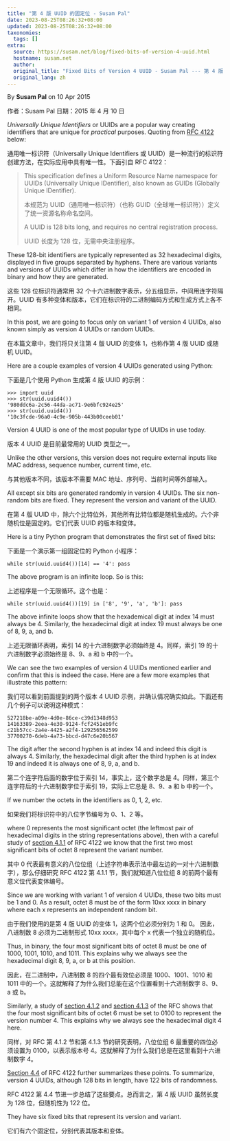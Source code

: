 ```yaml
---
title: "第 4 版 UUID 的固定位 - Susam Pal"
date: 2023-08-25T08:26:32+08:00
updated: 2023-08-25T08:26:32+08:00
taxonomies:
  tags: []
extra:
  source: https://susam.net/blog/fixed-bits-of-version-4-uuid.html
  hostname: susam.net
  author: 
  original_title: "Fixed Bits of Version 4 UUID - Susam Pal --- 第 4 版 UUID 的固定位"
  original_lang: zh
---
```


By **Susam Pal** on 10 Apr 2015  

作者：Susam Pal 日期：2015 年 4 月 10 日

_Universally Unique Identifiers_ or UUIDs are a popular way creating identifiers that are unique for _practical_ purposes. Quoting from [RFC 4122](https://www.rfc-editor.org/rfc/rfc4122) below:  

通用唯一标识符（Universally Unique Identifiers 或 UUID）是一种流行的标识符创建方法，在实际应用中具有唯一性。下面引自 RFC 4122：

> This specification defines a Uniform Resource Name namespace for UUIDs (Universally Unique IDentifier), also known as GUIDs (Globally Unique IDentifier).  
> 
> 本规范为 UUID（通用唯一标识符）（也称 GUID（全球唯一标识符））定义了统一资源名称命名空间。  
> 
> A UUID is 128 bits long, and requires no central registration process.  
> 
> UUID 长度为 128 位，无需中央注册程序。

These 128-bit identifiers are typically represented as 32 hexadecimal digits, displayed in five groups separated by hyphens. There are various variants and versions of UUIDs which differ in how the identifiers are encoded in binary and how they are generated.  

这些 128 位标识符通常用 32 个十六进制数字表示，分五组显示，中间用连字符隔开。UUID 有多种变体和版本，它们在标识符的二进制编码方式和生成方式上各不相同。  

In this post, we are going to focus only on variant 1 of version 4 UUIDs, also known simply as version 4 UUIDs or random UUIDs.  

在本篇文章中，我们将只关注第 4 版 UUID 的变体 1，也称作第 4 版 UUID 或随机 UUID。  

Here are a couple examples of version 4 UUIDs generated using Python:  

下面是几个使用 Python 生成第 4 版 UUID 的示例：

```
>>> import uuid
>>> str(uuid.uuid4())
'980ddc6a-2c56-44da-ac71-9e6bfc924e25'
>>> str(uuid.uuid4())
'10c3fcde-96a0-4c9e-905b-443b00ceeb01'

```

Version 4 UUID is one of the most popular type of UUIDs in use today.  

版本 4 UUID 是目前最常用的 UUID 类型之一。  

Unlike the other versions, this version does not require external inputs like MAC address, sequence number, current time, etc.  

与其他版本不同，该版本不需要 MAC 地址、序列号、当前时间等外部输入。  

All except six bits are generated randomly in version 4 UUIDs. The six non-random bits are fixed. They represent the version and variant of the UUID.  

在第 4 版 UUID 中，除六个比特位外，其他所有比特位都是随机生成的。六个非随机位是固定的。它们代表 UUID 的版本和变体。  

Here is a tiny Python program that demonstrates the first set of fixed bits:  

下面是一个演示第一组固定位的 Python 小程序：

```
while str(uuid.uuid4())[14] == '4': pass
```

The above program is an infinite loop. So is this:  

上述程序是一个无限循环。这个也是：

```
while str(uuid.uuid4())[19] in ['8', '9', 'a', 'b']: pass
```

The above infinite loops show that the hexademical digit at index 14 must always be 4. Similarly, the hexadecimal digit at index 19 must always be one of 8, 9, a, and b.  

上述无限循环表明，索引 14 的十六进制数字必须始终是 4。同样，索引 19 的十六进制数字必须始终是 8、9、a 和 b 中的一个。  

We can see the two examples of version 4 UUIDs mentioned earlier and confirm that this is indeed the case. Here are a few more examples that illustrate this pattern:  

我们可以看到前面提到的两个版本 4 UUID 示例，并确认情况确实如此。下面还有几个例子可以说明这种模式：

```
527218be-a09e-4d0e-86ce-c39d1348d953
14163389-2eea-4e30-9124-fcf2451eb9fc
c21b57cc-2a4e-4425-a2f4-129256562599
37700270-6deb-4a73-bbcd-d47c6e20b567
```

The digit after the second hyphen is at index 14 and indeed this digit is always 4. Similarly, the hexadecimal digit after the third hyphen is at index 19 and indeed it is always one of 8, 9, a, and b.  

第二个连字符后面的数字位于索引 14，事实上，这个数字总是 4。同样，第三个连字符后的十六进制数字位于索引 19，实际上它总是 8、9、a 和 b 中的一个。

If we number the octets in the identifiers as 0, 1, 2, etc.  

如果我们将标识符中的八位字节编号为 0、1、2 等。  

where 0 represents the most significant octet (the leftmost pair of hexadecimal digits in the string representations above), then with a careful study of [section 4.1.1](https://www.rfc-editor.org/rfc/rfc4122#section-4.1.1) of RFC 4122 we know that the first two most significant bits of octet 8 represent the variant number.  

其中 0 代表最有意义的八位位组（上述字符串表示法中最左边的一对十六进制数字），那么仔细研究 RFC 4122 第 4.1.1 节，我们就知道八位位组 8 的前两个最有意义位代表变体编号。  

Since we are working with variant 1 of version 4 UUIDs, these two bits must be 1 and 0. As a result, octet 8 must be of the form 10xx xxxx in binary where each x represents an independent random bit.  

由于我们使用的是第 4 版 UUID 的变体 1，这两个位必须分别为 1 和 0。 因此，八进制数 8 必须为二进制形式 10xx xxxx，其中每个 x 代表一个独立的随机位。  

Thus, in binary, the four most significant bits of octet 8 must be one of 1000, 1001, 1010, and 1011. This explains why we always see the hexadecimal digit 8, 9, a, or b at this position.  

因此，在二进制中，八进制数 8 的四个最有效位必须是 1000、1001、1010 和 1011 中的一个。这就解释了为什么我们总能在这个位置看到十六进制数字 8、9、a 或 b。

Similarly, a study of [section 4.1.2](https://www.rfc-editor.org/rfc/rfc4122#section-4.1.2) and [section 4.1.3](https://www.rfc-editor.org/rfc/rfc4122#section-4.1.3) of the RFC shows that the four most significant bits of octet 6 must be set to 0100 to represent the version number 4. This explains why we always see the hexadecimal digit 4 here.  

同样，对 RFC 第 4.1.2 节和第 4.1.3 节的研究表明，八位位组 6 最重要的四位必须设置为 0100，以表示版本号 4。这就解释了为什么我们总是在这里看到十六进制数字 4。

[Section 4.4](https://www.rfc-editor.org/rfc/rfc4122#section-4.4) of RFC 4122 further summarizes these points. To summarize, version 4 UUIDs, although 128 bits in length, have 122 bits of randomness.  

RFC 4122 第 4.4 节进一步总结了这些要点。总而言之，第 4 版 UUID 虽然长度为 128 位，但随机性为 122 位。  

They have six fixed bits that represent its version and variant.  

它们有六个固定位，分别代表其版本和变体。
